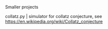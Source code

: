 Smaller projects

collatz.py | simulator for collatz conjecture, see https://en.wikipedia.org/wiki/Collatz_conjecture
